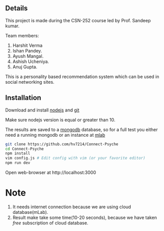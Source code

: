 ## Details
This project is made during the CSN-252 course led by Prof. Sandeep kumar.

Team members:
1. Harshit Verma
2. Ishan Pandey.
3. Ayush Mangal.
4. Ashish Ucheniya.
5. Anuj Gupta.

This is a personality based recommendation system which can be used in social networking sites. 

## Installation

Download and install [nodejs](https://nodejs.org) and [git](https://git-scm.com/downloads)

Make sure nodejs version is equal or greater than 10.

The results are saved to a [mongodb](https://www.mongodb.com/) database, so for a full test you either need a running mongodb or an instance at [mlab](https://mlab.com/)

```sh
git clone https://github.com/hv7214/Connect-Psyche
cd Connect-Psyche
npm install
vim config.js # Edit config with vim (or your favorite editor)
npm run dev
```
Open web-browser at http://localhost:3000

# Note
1. It needs internet connection because we are using cloud database(mLab).
2. Result make take some time(10-20 seconds), because we have taken *free* subscription of cloud database.
